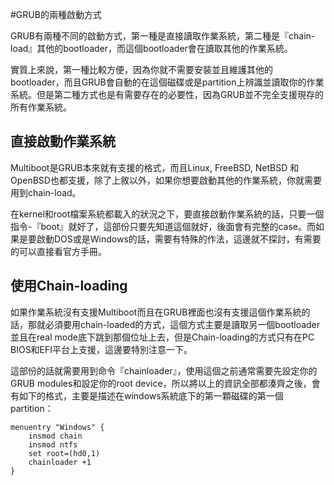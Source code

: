 #GRUB的兩種啟動方式

GRUB有兩種不同的啟動方式，第一種是直接讀取作業系統，第二種是『chain-load』其他的bootloader，而這個bootloader會在讀取其他的作業系統。

實質上來說，第一種比較方便，因為你就不需要安裝並且維護其他的bootloader，而且GRUB會自動的在這個磁碟或是partition上辨識並讀取你的作業系統。但是第二種方式也是有需要存在的必要性，因為GRUB並不完全支援現存的所有作業系統。

## 直接啟動作業系統
Multiboot是GRUB本來就有支援的格式，而且Linux, FreeBSD, NetBSD 和OpenBSD也都支援，除了上敘以外，如果你想要啟動其他的作業系統，你就需要用到chain-load。

在kernel和root檔案系統都載入的狀況之下，要直接啟動作業系統的話，只要一個指令-『boot』就好了，這部份只要先知道這個就好，後面會有完整的case。而如果是要啟動DOS或是Windows的話，需要有特殊的作法，這邊就不探討，有需要的可以直接看官方手冊。

## 使用Chain-loading
如果作業系統沒有支援Multiboot而且在GRUB裡面也沒有支援這個作業系統的話，那就必須要用chain-loaded的方式，這個方式主要是讀取另一個bootloader並且在real mode底下跳到那個位址上去，但是Chain-loading的方式只有在PC BIOS和EFI平台上支援，這邊要特別注意一下。

這部份的話就需要用到命令『chainloader』，使用這個之前通常需要先設定你的GRUB modules和設定你的root device，所以將以上的資訊全部都湊齊之後，會有如下的格式，主要是描述在windows系統底下的第一顆磁碟的第一個partition：

```
menuentry "Windows" {
	insmod chain
	insmod ntfs
	set root=(hd0,1)
	chainloader +1
}
```




